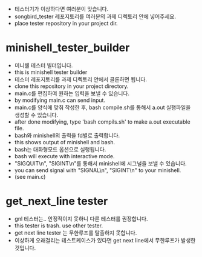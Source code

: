 + 테스터기가 이상하다면 여러분이 맞습니다.
+ songbird_tester 레포지토리를 여러분의 과제 디렉토리 안에 넣어주세요.
+ place tester repository in your project dir.
# minishell_tester_builder
+ 미니쉘 테스터 빌더입니다.
+ this is minishell tester builder
+ 테스터 레포지토리를 과제 디렉토리 안에서 클론하면 됩니다.
+ clone this repository in your project directory.
+ main.c를 편집하여 원하는 입력을 보낼 수 있습니다.
+ by modifying main.c can send input.
+ main.c를 양식에 맞춰 작성한 후, bash compile.sh를 통해서 a.out 실행파일을 생성할 수 있습니다.
+ after done modifying, type 'bash compils.sh' to make a.out executable file.
+ bash와 minishell의 출력을 fd별로 출력합니다.
+ this shows output of minishell and bash.
+ bash는 대화형모드 옵션으로 실행됩니다.
+ bash will execute with interactive mode.
+ "SIGQUIT\n", "SIGINT\n"를 통해서 minishell에 시그널을 보낼 수 있습니다.
+ you can send signal with "SIGNAL\n", "SIGINT\n" to your minishell.
+ (see main.c)

# get_next_line tester
+ gnl 테스터는.. 안정적이지 못하니 다른 테스터를 권장합니다.
+ this tester is trash. use other tester.
+ get next line  tester 는 무한루프를 탈출하지 못합니다.
+ 이상하게 오래걸리는 테스트케이스가 있다면 get next line에서 무한루프가 발생한 것입니다.
